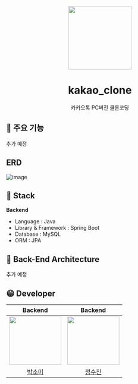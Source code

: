 <div align="center"> <img src="https://github.com/fsm12/kakao_clone/assets/74345771/f8a8ade0-f7a8-4aad-865c-5576d3e505da" width=170 height=170> </div>

# <div align="center">kakao_clone</div>
<div align="center">카카오톡 PC버전 클론코딩</div>  


## 📝 주요 기능
추가 예정

  
## ERD
![image](https://github.com/fsm12/kakao_clone/assets/74345771/ae52eed9-fe1b-4c87-bde6-162b863ceb75)  

## 🔧 Stack
**Backend**
- Language : Java
- Library & Framework : Spring Boot
- Database : MySQL
- ORM : JPA

## 🔨 Back-End Architecture
추가 예정

## 😁 Developer
|Backend|Backend|
|------|---|
|<img src="https://github.com/fsm12/kakao_clone/assets/74345771/8b678e62-7280-4bbc-889f-460aea4d06d1" width=140 height=130>|<img src="https://github.com/fsm12/kakao_clone/assets/74345771/5058056b-bb0b-454d-90e3-28eaad4f91e5" width=140 height=130>|
|<div align="center">[박소미](https://github.com/fsm12)</div>|<div align="center">[정수진](https://github.com/sujin13)</div>|

